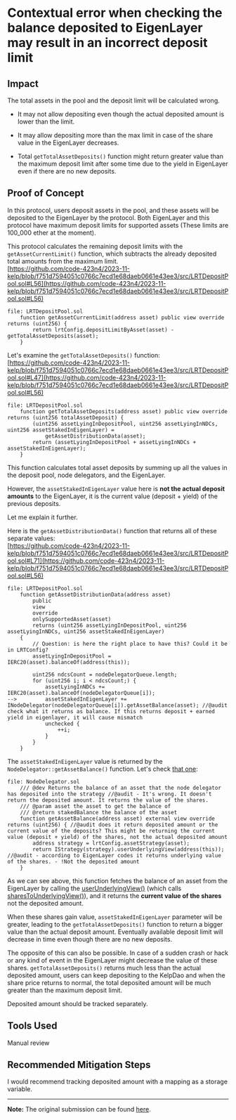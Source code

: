 # Contextual error when checking the balance deposited to EigenLayer may result in an incorrect deposit limit

## Impact

The total assets in the pool and the deposit limit will be calculated wrong.

* It may not allow depositing even though the actual deposited amount is lower than the limit.
    
* It may allow depositing more than the max limit in case of the share value in the EigenLayer decreases.
    
* Total `getTotalAssetDeposits()` function might return greater value than the maximum deposit limit after some time due to the yield in EigenLayer even if there are no new deposits.
    

## Proof of Concept

In this protocol, users deposit assets in the pool, and these assets will be deposited to the EigenLayer by the protocol. Both EigenLayer and this protocol have maximum deposit limits for supported assets (These limits are 100\_000 ether at the moment).

This protocol calculates the remaining deposit limits with the `getAssetCurrentLimit()` function, which subtracts the already deposited total amounts from the maximum limit.  
[https://github.com/code-423n4/2023-11-kelp/blob/f751d7594051c0766c7ecd1e68daeb0661e43ee3/src/LRTDepositPool.sol#L56](https://github.com/code-423n4/2023-11-kelp/blob/f751d7594051c0766c7ecd1e68daeb0661e43ee3/src/LRTDepositPool.sol#L56)

```
file: LRTDepositPool.sol
    function getAssetCurrentLimit(address asset) public view override returns (uint256) {
        return lrtConfig.depositLimitByAsset(asset) - getTotalAssetDeposits(asset);
    } 
```

Let's examine the `getTotalAssetDeposits()` function:  
[https://github.com/code-423n4/2023-11-kelp/blob/f751d7594051c0766c7ecd1e68daeb0661e43ee3/src/LRTDepositPool.sol#L47](https://github.com/code-423n4/2023-11-kelp/blob/f751d7594051c0766c7ecd1e68daeb0661e43ee3/src/LRTDepositPool.sol#L56)

```solidity
file: LRTDepositPool.sol
    function getTotalAssetDeposits(address asset) public view override returns (uint256 totalAssetDeposit) {
        (uint256 assetLyingInDepositPool, uint256 assetLyingInNDCs, uint256 assetStakedInEigenLayer) =
            getAssetDistributionData(asset);
        return (assetLyingInDepositPool + assetLyingInNDCs + assetStakedInEigenLayer);
    }
```

This function calculates total asset deposits by summing up all the values in the deposit pool, node delegators, and the EigenLayer.

However, the `assetStakedInEigenLayer` value here is **not the actual deposit amounts** to the EigenLayer, it is the current value (deposit + yield) of the previous deposits.

Let me explain it further.

Here is the `getAssetDistributionData()` function that returns all of these separate values:  
[https://github.com/code-423n4/2023-11-kelp/blob/f751d7594051c0766c7ecd1e68daeb0661e43ee3/src/LRTDepositPool.sol#L71](https://github.com/code-423n4/2023-11-kelp/blob/f751d7594051c0766c7ecd1e68daeb0661e43ee3/src/LRTDepositPool.sol#L56)

```
file: LRTDepositPool.sol
    function getAssetDistributionData(address asset)
        public
        view
        override
        onlySupportedAsset(asset)
        returns (uint256 assetLyingInDepositPool, uint256 assetLyingInNDCs, uint256 assetStakedInEigenLayer)
    {
        // Question: is here the right place to have this? Could it be in LRTConfig?
        assetLyingInDepositPool = IERC20(asset).balanceOf(address(this));

        uint256 ndcsCount = nodeDelegatorQueue.length;
        for (uint256 i; i < ndcsCount;) {
            assetLyingInNDCs += IERC20(asset).balanceOf(nodeDelegatorQueue[i]);
-->         assetStakedInEigenLayer += INodeDelegator(nodeDelegatorQueue[i]).getAssetBalance(asset); //@audit check what it returns as balance. If this returns deposit + earned yield in eigenlayer, it will cause mismatch
            unchecked {
                ++i;
            }
        }
    }
```

The `assetStakedInEigenLayer` value is returned by the `NodeDelegator::getAssetBalance()` function. Let's check [that one](https://github.com/code-423n4/2023-11-kelp/blob/f751d7594051c0766c7ecd1e68daeb0661e43ee3/src/NodeDelegator.sol#L121C1-L124C6):

```solidity
file: NodeDelegator.sol
    /// @dev Returns the balance of an asset that the node delegator has deposited into the strategy //@audit - It's wrong. It doesn't return the deposited amount. It returns the value of the shares.
    /// @param asset the asset to get the balance of
    /// @return stakedBalance the balance of the asset
    function getAssetBalance(address asset) external view override returns (uint256) { //@audit does it return deposited amount or the current value of the deposits? This might be returning the current value (deposit + yield) of the shares, not the actual deposited amount
        address strategy = lrtConfig.assetStrategy(asset);
        return IStrategy(strategy).userUnderlyingView(address(this)); //@audit - according to EigenLayer codes it returns underlying value of the shares. - !Not the deposited amount
    }
```

As we can see above, this function fetches the balance of an asset from the EigenLayer by calling the [userUnderlyingView()](https://github.com/Layr-Labs/eigenlayer-contracts/blob/db4506d07b2b9029c31d583d5da6b790484c2b95/src/contracts/strategies/StrategyBase.sol#L249C1-L251C6) (which calls [sharesToUnderlyingView()](https://github.com/Layr-Labs/eigenlayer-contracts/blob/db4506d07b2b9029c31d583d5da6b790484c2b95/src/contracts/strategies/StrategyBase.sol#L194C1-L206C6)), and it returns the **current value of the shares** not the deposited amount.

When these shares gain value, `assetStakedInEigenLayer` parameter will be greater, leading to the `getTotalAssetDeposits()` function to return a bigger value than the actual deposit amount. Eventually available deposit limit will decrease in time even though there are no new deposits.

The opposite of this can also be possible. In case of a sudden crash or hack or any kind of event in the EigenLayer might decrease the value of these shares. `getTotalAssetDeposits()` returns much less than the actual deposited amount, users can keep depositing to the KelpDao and when the share price returns to normal, the total deposited amount will be much greater than the maximum deposit limit.

Deposited amount should be tracked separately.

## Tools Used

Manual review

## Recommended Mitigation Steps

I would recommend tracking deposited amount with a mapping as a storage variable.

---

**Note:** The original submission can be found [here](https://github.com/code-423n4/2023-11-kelp-findings/issues/372).
